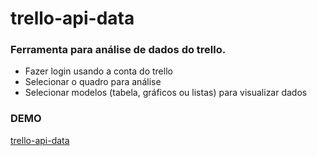 # trello-api-data

### Ferramenta para análise de dados do trello.

- Fazer login usando a conta do trello
- Selecionar o quadro para análise
- Selecionar modelos (tabela, gráficos ou listas) para visualizar dados

### DEMO
[trello-api-data](http://trello-api-data.tk/)
